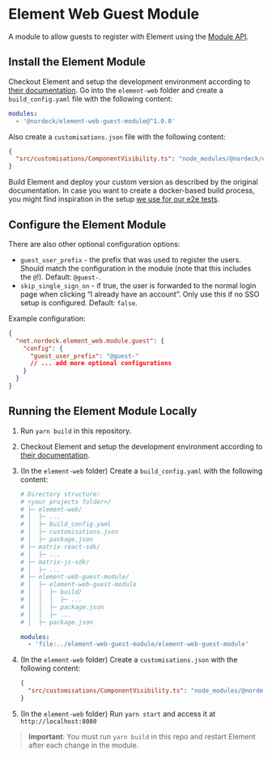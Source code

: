 # Element Web Guest Module

A module to allow guests to register with Element using the [Module API](https://www.npmjs.com/package/@matrix-org/react-sdk-module-api).

## Install the Element Module

Checkout Element and setup the development environment according to [their documentation](https://github.com/vector-im/element-web/#building-from-source).
Go into the `element-web` folder and create a `build_config.yaml` file with the following content:

```yaml
modules:
  - '@nordeck/element-web-guest-module@^1.0.0'
```

Also create a `customisations.json` file with the following content:

```json
{
  "src/customisations/ComponentVisibility.ts": "node_modules/@nordeck/element-web-guest-module/customisations/ComponentVisibility.ts"
}
```

Build Element and deploy your custom version as described by the original documentation.
In case you want to create a docker-based build process, you might find inspiration in the setup [we use for our e2e tests](../e2e/src/deploy/elementWeb/Dockerfile).

## Configure the Element Module

There are also other optional configuration options:

- `guest_user_prefix` - the prefix that was used to register the users. Should match the configuration in the module (note that this includes the `@`!). Default: `@guest-`.
- `skip_single_sign_on` - if true, the user is forwarded to the normal login page when clicking “I already have an account”. Only use this if no SSO setup is configured. Default: `false`.

Example configuration:

```json
{
  "net.nordeck.element_web.module.guest": {
    "config": {
      "guest_user_prefix": "@guest-"
      // ... add more optional configurations
    }
  }
}
```

## Running the Element Module Locally

1. Run `yarn build` in this repository.

2. Checkout Element and setup the development environment according to [their documentation](https://github.com/vector-im/element-web/#building-from-source).

3. (In the `element-web` folder) Create a `build_config.yaml` with the following content:

   ```yaml
   # Directory structure:
   # <your projects folder>/
   # ├─ element-web/
   # │  ├─ ...
   # │  ├─ build_config.yaml
   # │  ├─ customisations.json
   # │  ├─ package.json
   # ├─ matrix-react-sdk/
   # │  ├─ ...
   # ├─ matrix-js-sdk/
   # │  ├─ ...
   # ├─ element-web-guest-module/
   # │  ├─ element-web-guest-module
   # │  │  ├─ build/
   # │  │  │  ├─ ...
   # │  │  ├─ package.json
   # │  │  ├─ ...
   # │  ├─ package.json

   modules:
     - 'file:../element-web-guest-module/element-web-guest-module'
   ```

4. (In the `element-web` folder) Create a `customisations.json` with the following content:

   ```json
   {
     "src/customisations/ComponentVisibility.ts": "node_modules/@nordeck/element-web-guest-module/customisations/ComponentVisibility.ts"
   }
   ```

5. (In the `element-web` folder) Run `yarn start` and access it at `http://localhost:8080`

> **Important**: You must run `yarn build` in this repo and restart Element after each change in the module.
